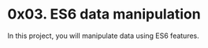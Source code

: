 0x03. ES6 data manipulation
==========================

In this project, you will manipulate data using ES6 features.
